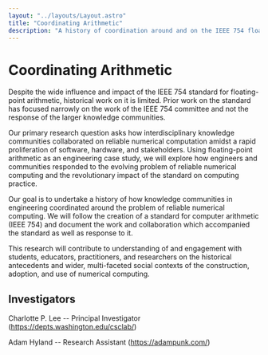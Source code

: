 ```yaml
---
layout: "../layouts/Layout.astro"
title: "Coordinating Arithmetic"
description: "A history of coordination around and on the IEEE 754 floating-point standard"
---
```


# Coordinating Arithmetic

Despite the wide influence and impact of the IEEE 754 standard for floating-point arithmetic, historical work on it is limited. Prior work on the standard has focused narrowly on the work of the IEEE 754 committee and not the response of the larger knowledge communities.

Our primary research question asks how interdisciplinary knowledge communities collaborated on reliable numerical computation amidst a rapid proliferation of software, hardware, and stakeholders. Using floating-point arithmetic as an engineering case study, we will explore how engineers and communities responded to the evolving problem of reliable numerical computing and the revolutionary impact of the standard on computing practice.

Our goal is to undertake a history of how knowledge communities in engineering coordinated around the problem of reliable numerical computing. We will follow the creation of a standard for computer arithmetic (IEEE 754) and document the work and collaboration which accompanied the standard as well as response to it.

This research will contribute to understanding of and engagement with students, educators, practitioners, and researchers on the historical antecedents and wider, multi-faceted social contexts of the construction, adoption, and use of numerical computing.

## Investigators

Charlotte P. Lee -- Principal Investigator (https://depts.washington.edu/csclab/)

Adam Hyland -- Research Assistant (https://adampunk.com/)